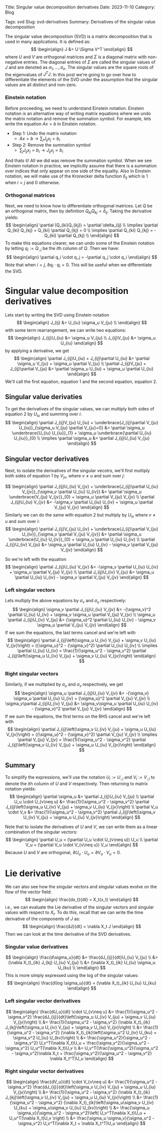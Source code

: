 Title: Singular value decomposition derivatives
Date: 2023-11-10
Category: Blog
<!-- status: published -->
Tags: svd
Slug: svd-derivatives
Summary: Derivatives of the singular value decomposition

The singular value decomposition (SVD) is a matrix decomposition that is used in many applications.  It is defined as:
$$
\begin{align}
  J &= U \Sigma V^T
\end{align}
$$
where $U$ and $V$ are orthogonal matrices and $\Sigma$ is a diagonal matrix with non-negative entries.  The diagonal entries of $\Sigma$ are called the singular values of $J$ and are denoted as $\sigma_1,\dots,\sigma_n$.  The singular values are the square roots of the eigenvalues of $J^TJ$.  In this post we're going to go over how to differentiate the elements of the SVD under the assumption that the singular values are all distinct and non-zero.

### Einstein notation
Before proceeding, we need to understand Einstein notation.  Einstein notation is an alternative way of writing matrix equations where we undo the matrix notation and remove the summation symbol.  For example, lets write the equation $Ax = b$ in Einstein notation.
  - Step 1: Undo the matrix notation
    - $Ax = b \to \sum_j J_{ij}x_j = b_i$
  - Step 2: Remove the summation symbol
    - $\sum_j J_{ij}x_j = b_i \to J_{ij}x_j = b_i$

And thats it!  All we did was remove the summation symbol.  When we see Einstein notation in practice, we implicitly assume that there is a summation over indices that only appear on one side of the equality.  Also in Einstein notation, we will make use of the Kronecker delta function $\delta_{ij}$ which is $1$ when $i=j$ and $0$ otherwise.

### Orthogonal matrices
Next, we need to know how to differentiate orthogonal matrices.  Let $Q$ be an orthogonal matrix, then by definition $Q_{ki}Q_{kj} = \delta_{ij}$.  Taking the derivative yields:
$$
\begin{align}
  \partial (Q_{ki}Q_{kj}) = \partial \delta_{ij} \\
  \implies \partial Q_{ki} Q_{kj} + Q_{ki} \partial Q_{kj} = 0 \\
  \implies \partial Q_{ki} Q_{kj} = -Q_{ki} \partial Q_{kj} \\
\end{align}
$$
To make this equations clearer, we can undo some of the Einstein notation by letting $q_i := Q_{:,i}$ be the $i$th column of $Q$.  Then we have:
$$
\begin{align}
  \partial q_i \cdot q_j = -\partial q_j \cdot q_i
\end{align}
$$
Note that when $i=j$, $\partial q_i \cdot q_i = 0$.  This will be useful when we differentiate the SVD.

# Singular value decomposition derivatives
Lets start by writing the SVD using Einstein notation
$$
\begin{align}
    J_{ij} &= U_{iu} \sigma_u V_{ju} \\
\end{align}
$$
with some term rearrangement, we can write two equations:
$$
\begin{align}
    J_{ij}U_{iu} &= \sigma_u V_{ju} \\
    J_{ij}V_{ju} &= \sigma_u U_{iu}
\end{align}
$$
by applying a derivative, we get
$$
\begin{align}
    \partial J_{ij}U_{iu} + J_{ij}\partial U_{iu} &= \partial \sigma_u V_{ju} + \sigma_u \partial V_{ju} \\
    \partial J_{ij}V_{ju} + J_{ij}\partial V_{ju} &= \partial \sigma_u U_{iu} + \sigma_u \partial U_{iu}
\end{align}
$$
We'll call the first equation, equation 1 and the second equation, equation 2.

## Singular value derivaties
To get the derivatives of the singular values, we can multiply both sides of equation 2 by $U_{iu}$ and summing over $i$:
$$
\begin{align}
    \partial J_{ij}V_{ju} U_{iu} + \underbrace{J_{ij}\partial V_{ju} U_{iu}}_{\sigma_u V_{ju} \partial V_{ju}=0} &= \partial \sigma_u \underbrace{U_{iu} U_{iu}}_{1} + \sigma_u \underbrace{\partial U_{iu} U_{iu}}_{0} \\
    \implies \partial \sigma_u &= \partial J_{ij}U_{iu} V_{ju}
\end{align}
$$

## Singular vector derivatives
Next, to isolate the derivatives of the singular vecotrs, we'll first multiply both sides of equation 1 by $V_{jv}$, where $v \neq u$ and sum over $j$:

$$
\begin{align}
    \partial J_{ij}U_{iu} V_{jv} + \underbrace{J_{ij}\partial U_{iu} V_{jv}}_{\sigma_v \partial U_{iu} U_{iv}} &= \partial \sigma_u \underbrace{V_{ju} V_{jv}}_{0} + \sigma_u \partial V_{ju} V_{jv} \\
    \partial J_{ij}U_{iu} V_{jv} &= -\sigma_v \partial U_{iu} U_{iv} + \sigma_u \partial V_{ju} V_{jv}
\end{align}
$$
Similarly we can do the same with equation 2 but multiply by $U_{iv}$ where $v\neq u$ and sum over $i$:
$$
\begin{align}
    \partial J_{ij}V_{ju} U_{iv} + \underbrace{J_{ij}\partial V_{ju} U_{iv}}_{\sigma_v \partial V_{ju} V_{jv}} &= \partial \sigma_u \underbrace{U_{iu} U_{iv}}_{0} + \sigma_u \partial U_{iu} U_{iv} \\
    \partial J_{ij}U_{iv} V_{ju} &= \sigma_u \partial U_{iu} U_{iv} - \sigma_v \partial V_{ju} V_{jv}
\end{align}
$$

So we're left with the equation
$$
\begin{align}
  \partial J_{ij}U_{iu} V_{jv} &= -\sigma_v \partial U_{iu} U_{iv} + \sigma_u \partial V_{ju} V_{jv} \\
  \partial J_{ij}U_{iv} V_{ju} &= \sigma_u \partial U_{iu} U_{iv} - \sigma_v \partial V_{ju} V_{jv}
\end{align}
$$

### Left singular vectors
Lets multiply the above equations by $\sigma_v$ and $\sigma_u$ respectively:
$$
\begin{align}
    \sigma_v \partial J_{ij}U_{iu} V_{jv} &= -{\sigma_v}^2 \partial U_{iu} U_{iv} + \sigma_v \sigma_u \partial V_{ju} V_{jv} \\
    \sigma_u \partial J_{ij}U_{iv} V_{ju} &= {\sigma_u}^2 \partial U_{iu} U_{iv} - \sigma_v \sigma_u \partial V_{ju} V_{jv}
\end{align}
$$
If we sum the equations, the last terms cancel and we're left with
$$
\begin{align}
    \partial J_{ij}\left(\sigma_u U_{iv} V_{ju} + \sigma_v U_{iu} V_{jv}\right) = ({\sigma_u}^2 - {\sigma_v}^2) \partial U_{iu} U_{iv} \\
    \implies \partial U_{iu} U_{iv} = \frac{1}{\sigma_u^2 - \sigma_v^2} \partial J_{ij}\left(\sigma_u U_{iv} V_{ju} + \sigma_v U_{iu} V_{jv}\right)
\end{align}
$$

### Right singular vectors
Similarly, if we multiplied by $\sigma_u$ and $\sigma_v$ respectively, we get
$$
\begin{align}
    \sigma_u \partial J_{ij}U_{iu} V_{jv} &= -{\sigma_v} \sigma_u \partial U_{iu} U_{iv} + {\sigma_u}^2 \partial V_{ju} V_{jv} \\
    \sigma_v\partial J_{ij}U_{iv} V_{ju} &= \sigma_v\sigma_u \partial U_{iu} U_{iv} - {\sigma_v}^2 \partial V_{ju} V_{jv}
\end{align}
$$
If we sum the equations, the first terms on the RHS cancel and we're left with
$$
\begin{align}
    \partial J_{ij}\left(\sigma_v U_{iv} V_{ju} + \sigma_u U_{iu} V_{jv}\right) = ({\sigma_u}^2 - {\sigma_v}^2) \partial V_{ju} V_{jv} \\
    \implies \partial V_{ju} V_{jv} = \frac{1}{\sigma_u^2 - \sigma_v^2} \partial J_{ij}\left(\sigma_v U_{iv} V_{ju} + \sigma_u U_{iu} V_{jv}\right)
\end{align}
$$

## Summary
To simplify the expressions, we'll use the notation $U_i := U_{:,i}$ and $V_i := V_{:,i}$ to denote the $i$th column of $U$ and $V$ respectively.  Then returning to matrix notation yields:
$$
\begin{align}
  \partial \sigma_u &= \partial J_{ij}U_{iu} V_{ju} \\
  \partial U_u \cdot U_{v\neq u} &= \frac{1}{\sigma_u^2 - \sigma_v^2} \partial J_{ij}\left(\sigma_u U_{iv} V_{ju} + \sigma_v U_{iu} V_{jv}\right) \\
  \partial V_u \cdot V_v &= \frac{1}{\sigma_u^2 - \sigma_v^2} \partial J_{ij}\left(\sigma_v U_{iv} V_{ju} + \sigma_u U_{iu} V_{jv}\right)
\end{align}
$$

Note that to isolate the derivatives of $U$ and $V$, we can write them as a linear combination of the singular vectors:
$$
\begin{align}
  \partial U_u = (\partial U_u \cdot U_{v\neq u}) U_u \\
  \partial V_u = (\partial V_u \cdot V_{v\neq u}) V_u
\end{align}
$$
Because $U$ and $V$ are orthogonal, $\partial U_u \cdot U_u = \partial V_u \cdot V_u = 0$.


# Lie derivative
We can also see how the singular vectors and singular values evolve on the flow of the vector field:
$$
\begin{align}
  \frac{dx_t}{dt} = X_t(x_t)
\end{align}
$$
i.e., we can evaluate the Lie derivative of the singular vectors and singular values with respect to $X_t$.  To do this, recall that we can write the time derivative of the components of $J$ as:
$$
\begin{align}
  \frac{dJ}{dt} = \nabla X_t J
\end{align}
$$
Then we can look at the time derivative of the SVD derivatives.

### Singular value derivatives
$$
\begin{align}
  \frac{d\sigma_u}{dt} &= \frac{dJ_{ij}}{dt}U_{iu} V_{ju} \\
  &= (\nabla X_t)_{ik} J_{kj} U_{iu} V_{ju} \\
  &= (\nabla X_t)_{ik} U_{iu} \sigma_u U_{ku} \\
\end{align}
$$
This is more simply expressed using the log of the singular values:
$$
\begin{align}
  \frac{d\log \sigma_u}{dt} = (\nabla X_t)_{ik} U_{iu} U_{ku}
\end{align}
$$

### Left singular vector derivatives
$$
\begin{align}
  \frac{dU_u}{dt} \cdot U_{v\neq u} &= \frac{1}{\sigma_u^2 - \sigma_v^2} \frac{dJ_{ij}}{dt}\left(\sigma_u U_{iv} V_{ju} + \sigma_v U_{iu} V_{jv}\right) \\
  &= \frac{1}{\sigma_u^2 - \sigma_v^2} (\nabla X_t)_{ik} J_{kj}\left(\sigma_u U_{iv} V_{ju} + \sigma_v U_{iu} V_{jv}\right) \\
  &= \frac{1}{\sigma_u^2 - \sigma_v^2} (\nabla X_t)_{ik}\left(\sigma_u^2 U_{iv} U_{ku} + \sigma_v^2 U_{iu} U_{kv}\right) \\
  &= \frac{\sigma_u^2}{\sigma_u^2 - \sigma_v^2} U_v^T(\nabla X_t)U_u + \frac{\sigma_v^2}{\sigma_u^2 - \sigma_v^2} U_u^T(\nabla X_t)U_v \\
  &= U_v^T(\frac{\sigma_u^2}{\sigma_u^2 - \sigma_v^2}\nabla X_t + \frac{\sigma_v^2}{\sigma_u^2 - \sigma_v^2} \nabla X_t^T)U_u
\end{align}
$$

### Right singular vector derivatives
$$
\begin{align}
  \frac{dV_u}{dt} \cdot V_{v\neq u} &= \frac{1}{\sigma_u^2 - \sigma_v^2} \frac{dJ_{ij}}{dt}\left(\sigma_v U_{iv} V_{ju} + \sigma_u U_{iu} V_{jv}\right) \\
  &= \frac{1}{\sigma_u^2 - \sigma_v^2} (\nabla X_t)_{ik} J_{kj}\left(\sigma_v U_{iv} V_{ju} + \sigma_u U_{iu} V_{jv}\right) \\
  &= \frac{1}{\sigma_u^2 - \sigma_v^2} (\nabla X_t)_{ik}\left(\sigma_u\sigma_v U_{iv} U_{ku} + \sigma_u\sigma_v U_{iu} U_{kv}\right) \\
  &= \frac{\sigma_u \sigma_v}{\sigma_u^2 - \sigma_v^2}\left( U_v^T(\nabla X_t)U_u + U_u^T(\nabla X_t)U_v \right) \\
  &= \frac{\sigma_u \sigma_v}{\sigma_u^2 - \sigma_v^2} U_v^T(\nabla X_t + \nabla X_t^T)U_u
\end{align}
$$